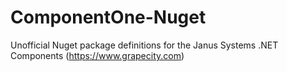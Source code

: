 # ComponentOne-Nuget
Unofficial Nuget package definitions for the Janus Systems .NET Components (https://www.grapecity.com)
